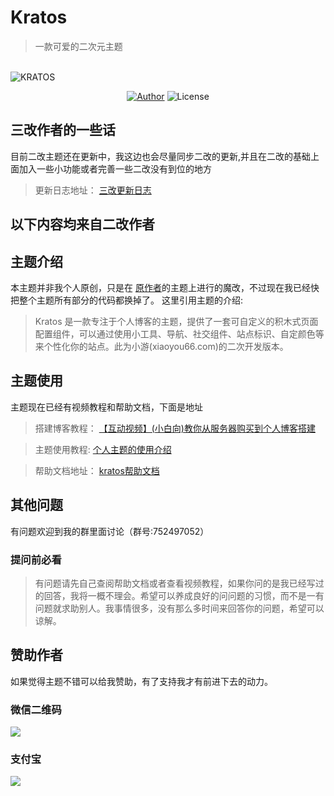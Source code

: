 <h1>Kratos</h1>

> 一款可爱的二次元主题
> 
<br/>

<img src="https://xiaoyou66.com/wp-content/uploads/2019/10/20191013113909.png" alt="KRATOS"/>

<p align="center">
<a href="https://xiaoyou66.com"><img alt="Author" src="https://img.shields.io/badge/Author-xiaoyou-red.svg?style=flat-square"/></a>
<img alt="License" src="https://img.shields.io/github/license/xb2016/kratos-pjax.svg?style=flat-square"/>
</p>

## 三改作者的一些话
目前二改主题还在更新中，我这边也会尽量同步二改的更新,并且在二改的基础上面加入一些小功能或者完善一些二改没有到位的地方

> 更新日志地址：
> [三改更新日志](https://ventus.work/changelog)

## 以下内容均来自二改作者
## 主题介绍
本主题并非我个人原创，只是在  [原作者](https://github.com/xb2016/kratos-pjax)的主题上进行的魔改，不过现在我已经快把整个主题所有部分的代码都换掉了。
这里引用主题的介绍:
> Kratos 是一款专注于个人博客的主题，提供了一套可自定义的积木式页面配置组件，可以通过使用小工具、导航、社交组件、站点标识、自定颜色等来个性化你的站点。此为小游(xiaoyou66.com)的二次开发版本。

## 主题使用
主题现在已经有视频教程和帮助文档，下面是地址
> 搭建博客教程：
[【互动视频】(小白向)教你从服务器购买到个人博客搭建](https://www.bilibili.com/video/av67033126)

> 主题使用教程:
> [个人主题的使用介绍](https://www.bilibili.com/video/av69975328)

> 帮助文档地址：
> [kratos帮助文档](http://help.xiaoyou66.com/)

## 其他问题
有问题欢迎到我的群里面讨论（群号:752497052）
### 提问前必看
> 有问题请先自己查阅帮助文档或者查看视频教程，如果你问的是我已经写过的回答，我将一概不理会。希望可以养成良好的问问题的习惯，而不是一有问题就求助别人。我事情很多，没有那么多时间来回答你的问题，希望可以谅解。
## 赞助作者
如果觉得主题不错可以给我赞助，有了支持我才有前进下去的动力。
###  微信二维码
![](https://xiaoyou66.com/wp-content/uploads/2019/03/mm_facetoface_collect_qrcode_1553935372531.png)
### 支付宝
![](https://xiaoyou66.com/wp-content/uploads/2019/03/1553935348345.png)










